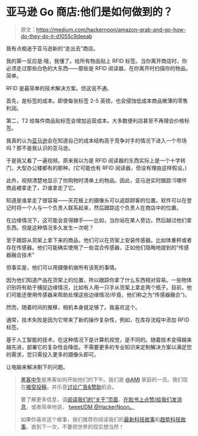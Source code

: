 # 亚马逊 Go 商店:他们是如何做到的？

> 原文：<https://medium.com/hackernoon/amazon-grab-and-go-how-do-they-do-it-d1055c9deeab>

我有点痴迷于亚马逊新的“走出去”商店。

我的第一反应是:哦，我懂了。给所有物品贴上 RFID 标签。当你离开商店时，你必须走过那些白色的大东西——那些是 RFID 阅读器，在你离开时扫描你的物品。简单。

RFID 是最简单的技术解决方案。但这说不通。

首先，是标签的成本。即使每张标签 2-5 英镑，也会侵蚀低成本商品微薄的零售利润。

第二，T2 给每件商品贴标签会增加运营成本。大多数便利店甚至不再理会价格标签。

我真的认为[亚马逊](https://hackernoon.com/tagged/amazon)会在知道自己的成本结构高于竞争对手的情况下进入一个市场吗？那不是我认识的亚马逊。

于是我又看了一遍视频。原来我以为是 RFID 阅读器的东西实际上是一个十字转门，大型办公楼都有的那种。(它可能也有 RFID 阅读器，但没有理由这样假设。)

此外，视频清楚地显示了你购物时清单上的物品。因此，亚马逊实时跟踪:1)哪件商品被拿走了，2)谁拿走了它。

知道是谁拿走了很容易——天花板上的摄像头可以追踪顾客的位置。软件可以在登记时将一个人与一个负责人联系起来，然后跟踪这个负责人在商店中的位置。

在边缘情况下，这可能会变得棘手——比如，当你站在某人旁边，然后越过他们拿东西。但是这种情况多久发生一次呢？

至于跟踪从货架上拿下来的商品，他们可以在货架上安装传感器。比如体重秤或者存在传感器。他们可能确实使用了一些混合传感器，正如他们隐晦地提到的“传感器融合技术”

但事实是，他们可以用摄像机做所有该死的事情。

因为他们知道产品在货架上的位置，所以跟踪你拿了什么东西相对容易。一些物体识别将有助于捕捉边缘情况，比如有人用一只手从货架上拿走两个瓶子。目前，他们可能还使用传感器来帮助处理这些边缘情况(毕竟，他们称之为“传感器融合”)。

然而，随着时间的推移，相机本身就足够了。我喜欢这个。

通常，技术失败是因为它带来了新的操作复杂性，例如，在库存流程中添加 RFID 标签。

基于人工智能的技术，在这种情况下是计算机视觉，是不同的。随着技术变得越来越先进，部署它的复杂性会降低。不需要更多的专业知识来定制解决方案以满足您的需求，您只需投入更多的摄像头即可。

让电脑来解决剩下的问题。

> [黑客中午](http://bit.ly/Hackernoon)是黑客如何开始他们的下午。我们是 [@AMI](http://bit.ly/atAMIatAMI) 家庭的一员。我们现在[接受投稿](http://bit.ly/hackernoonsubmission)，并乐意[讨论广告&赞助](mailto:partners@amipublications.com)机会。
> 
> 要了解更多信息，请[阅读我们的“关于”页面](https://goo.gl/4ofytp)、[在脸书上点赞/给我们发消息](http://bit.ly/HackernoonFB)，或者简单地说， [tweet/DM @HackerNoon。](https://goo.gl/k7XYbx)
> 
> 如果你喜欢这个故事，我们推荐你阅读我们的[最新科技故事](http://bit.ly/hackernoonlatestt)和[趋势科技故事](https://hackernoon.com/trending)。直到下一次，不要把世界的现实想当然！
